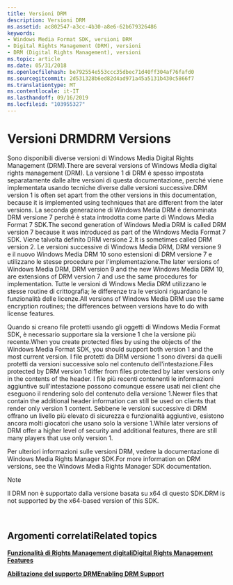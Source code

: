 ```yaml
---
title: Versioni DRM
description: Versioni DRM
ms.assetid: ac802547-a3cc-4b30-a8e6-62b679326486
keywords:
- Windows Media Format SDK, versioni DRM
- Digital Rights Management (DRM), versioni
- DRM (Digital Rights Management), versioni
ms.topic: article
ms.date: 05/31/2018
ms.openlocfilehash: be792554e553ccc35dbec71d40ff304af76fafd0
ms.sourcegitcommit: 2d531328b6ed82d4ad971a45a5131b430c5866f7
ms.translationtype: MT
ms.contentlocale: it-IT
ms.lasthandoff: 09/16/2019
ms.locfileid: "103955327"
---
```

# <a name="drm-versions"></a><span data-ttu-id="03706-106">Versioni DRM</span><span class="sxs-lookup"><span data-stu-id="03706-106">DRM Versions</span></span>

<span data-ttu-id="03706-107">Sono disponibili diverse versioni di Windows Media Digital Rights Management (DRM).</span><span class="sxs-lookup"><span data-stu-id="03706-107">There are several versions of Windows Media digital rights management (DRM).</span></span> <span data-ttu-id="03706-108">La versione 1 di DRM è spesso impostata separatamente dalle altre versioni di questa documentazione, perché viene implementata usando tecniche diverse dalle versioni successive.</span><span class="sxs-lookup"><span data-stu-id="03706-108">DRM version 1 is often set apart from the other versions in this documentation, because it is implemented using techniques that are different from the later versions.</span></span> <span data-ttu-id="03706-109">La seconda generazione di Windows Media DRM è denominata DRM versione 7 perché è stata introdotta come parte di Windows Media Format 7 SDK.</span><span class="sxs-lookup"><span data-stu-id="03706-109">The second generation of Windows Media DRM is called DRM version 7 because it was introduced as part of the Windows Media Format 7 SDK.</span></span> <span data-ttu-id="03706-110">Viene talvolta definito DRM versione 2.</span><span class="sxs-lookup"><span data-stu-id="03706-110">It is sometimes called DRM version 2.</span></span> <span data-ttu-id="03706-111">Le versioni successive di Windows Media DRM, DRM versione 9 e il nuovo Windows Media DRM 10 sono estensioni di DRM versione 7 e utilizzano le stesse procedure per l'implementazione.</span><span class="sxs-lookup"><span data-stu-id="03706-111">The later versions of Windows Media DRM, DRM version 9 and the new Windows Media DRM 10, are extensions of DRM version 7 and use the same procedures for implementation.</span></span> <span data-ttu-id="03706-112">Tutte le versioni di Windows Media DRM utilizzano le stesse routine di crittografia; le differenze tra le versioni riguardano le funzionalità delle licenze.</span><span class="sxs-lookup"><span data-stu-id="03706-112">All versions of Windows Media DRM use the same encryption routines; the differences between versions have to do with license features.</span></span>

<span data-ttu-id="03706-113">Quando si creano file protetti usando gli oggetti di Windows Media Format SDK, è necessario supportare sia la versione 1 che la versione più recente.</span><span class="sxs-lookup"><span data-stu-id="03706-113">When you create protected files by using the objects of the Windows Media Format SDK, you should support both version 1 and the most current version.</span></span> <span data-ttu-id="03706-114">I file protetti da DRM versione 1 sono diversi da quelli protetti da versioni successive solo nel contenuto dell'intestazione.</span><span class="sxs-lookup"><span data-stu-id="03706-114">Files protected by DRM version 1 differ from files protected by later versions only in the contents of the header.</span></span> <span data-ttu-id="03706-115">I file più recenti contenenti le informazioni aggiuntive sull'intestazione possono comunque essere usati nei client che eseguono il rendering solo del contenuto della versione 1.</span><span class="sxs-lookup"><span data-stu-id="03706-115">Newer files that contain the additional header information can still be used on clients that render only version 1 content.</span></span> <span data-ttu-id="03706-116">Sebbene le versioni successive di DRM offrano un livello più elevato di sicurezza e funzionalità aggiuntive, esistono ancora molti giocatori che usano solo la versione 1.</span><span class="sxs-lookup"><span data-stu-id="03706-116">While later versions of DRM offer a higher level of security and additional features, there are still many players that use only version 1.</span></span>

<span data-ttu-id="03706-117">Per ulteriori informazioni sulle versioni DRM, vedere la documentazione di Windows Media Rights Manager SDK.</span><span class="sxs-lookup"><span data-stu-id="03706-117">For more information on DRM versions, see the Windows Media Rights Manager SDK documentation.</span></span>

> [!Note]  
> <span data-ttu-id="03706-118">Il DRM non è supportato dalla versione basata su x64 di questo SDK.</span><span class="sxs-lookup"><span data-stu-id="03706-118">DRM is not supported by the x64-based version of this SDK.</span></span>

 

## <a name="related-topics"></a><span data-ttu-id="03706-119">Argomenti correlati</span><span class="sxs-lookup"><span data-stu-id="03706-119">Related topics</span></span>

<dl> <dt>

[<span data-ttu-id="03706-120">**Funzionalità di Rights Management digitali**</span><span class="sxs-lookup"><span data-stu-id="03706-120">**Digital Rights Management Features**</span></span>](digital-rights-management-features.md)
</dt> <dt>

[<span data-ttu-id="03706-121">**Abilitazione del supporto DRM**</span><span class="sxs-lookup"><span data-stu-id="03706-121">**Enabling DRM Support**</span></span>](enabling-drm-support.md)
</dt> </dl>

 

 




